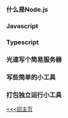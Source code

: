 ### 什么是Node.js
### Javascript
### Typescript
### 光速写个简易服务器
### 写些简单的小工具
### 打包独立运行小工具

[<<<回主页](https://github.com/ora-cat/UE4Handbook)